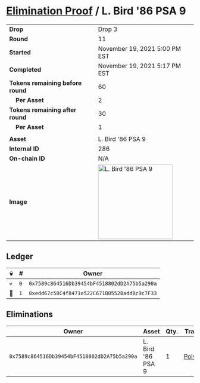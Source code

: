 # [Elimination Proof](./readme.md) / L. Bird &#039;86 PSA 9

|||
|---|---|
| **Drop** | Drop 3 |
| **Round** | 11 |
| **Started** | November 19, 2021 5:00 PM EST |
| **Completed** | November 19, 2021 5:17 PM EST |
| **Tokens remaining before round** | 60 |
| **&nbsp;&nbsp;&nbsp;&nbsp;Per Asset** | 2 |
| **Tokens remaining after round** | 30 |
| **&nbsp;&nbsp;&nbsp;&nbsp;Per Asset** | 1 |
| | |
| **Asset** | L. Bird &#039;86 PSA 9 |
| **Internal ID** | 286 |
| **On-chain ID** | N/A |
| **Image** | <img src="https://tcdn.blokpax.com/94d9199b-dc67-4992-8e23-c953cea68779/81b4a115c170129150787944ba52af0b0120580534fc1998ccd09332d9c38ccf.jpg" height="200" alt="L. Bird &#039;86 PSA 9" /> |

## Ledger

| 💀 | # | Owner |
| --- | --- | --- |
| 💀 | `0` | `0x7589c864516Db39454bF4518802dD2A75b5a290a` |
| 👑 | `1` | `0xedd67c58C4f8471e522C671B0552BaddBc9c7F33` |


## Eliminations

| Owner | Asset | Qty. | Transaction |
| --- | --- | --- | --- |
| `0x7589c864516Db39454bF4518802dD2A75b5a290a` | L. Bird '86 PSA 9 | 1 | [Polygonscan](https://polygonscan.com/tx/0x4907110a326918125f3157eadc3dd934711390e658cea0b6f2812b6d6bfc3834) |
